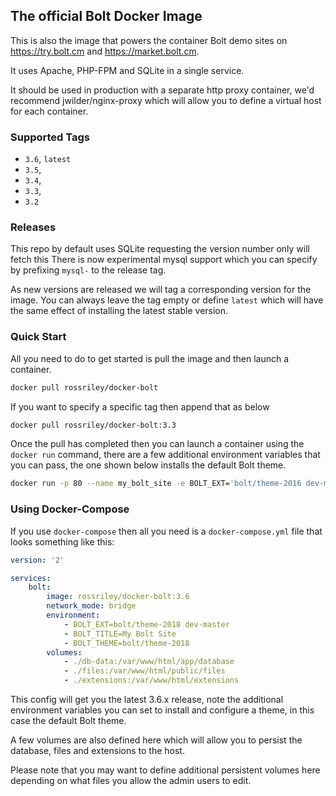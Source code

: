 ## The official Bolt Docker Image

This is also the image that powers the container Bolt demo sites on https://try.bolt.cm 
and https://market.bolt.cm.

It uses Apache, PHP-FPM and SQLite in a single service.

It should be used in production with a separate http proxy container, we'd recommend
jwilder/nginx-proxy which will allow you to define a virtual host for each container.

### Supported Tags

* `3.6`, `latest`
* `3.5`,
* `3.4`,
* `3.3`,
* `3.2`


### Releases

This repo by default uses SQLite requesting the version number only will fetch this
There is now experimental mysql support which you can specify by prefixing `mysql-` to
the release tag.

As new versions are released we will tag a corresponding version for the image. You can
always leave the tag empty or define `latest` which will have the same effect of installing
the latest stable version.


### Quick Start

All you need to do to get started is pull the image and then launch a container.

```bash
docker pull rossriley/docker-bolt
```

If you want to specify a specific tag then append that as below

```bash
docker pull rossriley/docker-bolt:3.3
```

Once the pull has completed then you can launch a container using the `docker run` command,
there are a few additional environment variables that you can pass, the one shown below installs
the default Bolt theme.

```bash
docker run -p 80 --name my_bolt_site -e BOLT_EXT='bolt/theme-2016 dev-master' -e BOLT_TITLE='My Bolt Site' -e BOLT_THEME='bolt/theme-2016' -d -t rossriley/docker-bolt
```

### Using Docker-Compose

If you use `docker-compose` then all you need is a `docker-compose.yml` file that looks something 
like this:

```yaml
version: '2'

services:
    bolt:
        image: rossriley/docker-bolt:3.6
        network_mode: bridge
        environment:
            - BOLT_EXT=bolt/theme-2018 dev-master
            - BOLT_TITLE=My Bolt Site
            - BOLT_THEME=bolt/theme-2018
        volumes:
            - ./db-data:/var/www/html/app/database
            - ./files:/var/www/html/public/files
            - ./extensions:/var/www/html/extensions
```

This config will get you the latest 3.6.x release, note the additional environment variables
you can set to install and configure a theme, in this case the default Bolt theme.

A few volumes are also defined here which will allow you to persist the database, files
and extensions to the host.

Please note that you may want to define additional persistent volumes here depending on what
files you allow the admin users to edit.